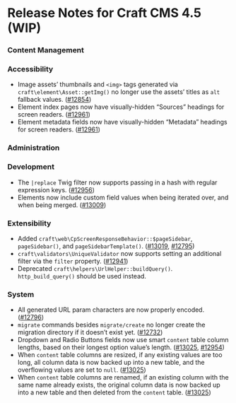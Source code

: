 # Release Notes for Craft CMS 4.5 (WIP)

### Content Management

### Accessibility
- Image assets’ thumbnails and `<img>` tags generated via `craft\element\Asset::getImg()` no longer use the assets’ titles as `alt` fallback values. ([#12854](https://github.com/craftcms/cms/pull/12854))
- Element index pages now have visually-hidden “Sources” headings for screen readers. ([#12961](https://github.com/craftcms/cms/pull/12961))
- Element metadata fields now have visually-hidden “Metadata” headings for screen readers. ([#12961](https://github.com/craftcms/cms/pull/12961))

### Administration

### Development
- The `|replace` Twig filter now supports passing in a hash with regular expression keys. ([#12956](https://github.com/craftcms/cms/issues/12956))
- Elements now include custom field values when being iterated over, and when being merged. ([#13009](https://github.com/craftcms/cms/issues/13009))

### Extensibility
- Added `craft\web\CpScreenResponseBehavior::$pageSidebar`, `pageSidebar()`, and `pageSidebarTemplate()`. ([#13019](https://github.com/craftcms/cms/pull/13019), [#12795](https://github.com/craftcms/cms/issues/12795))
- `craft\validators\UniqueValidator` now supports setting an additional filter via the `filter` property. ([#12941](https://github.com/craftcms/cms/pull/12941))
- Deprecated `craft\helpers\UrlHelper::buildQuery()`. `http_build_query()` should be used instead.

### System
- All generated URL param characters are now properly encoded. ([#12796](https://github.com/craftcms/cms/issues/12796))
- `migrate` commands besides `migrate/create` no longer create the migration directory if it doesn’t exist yet. ([#12732](https://github.com/craftcms/cms/pull/12732))
- Dropdown and Radio Buttons fields now use smart `content` table column lengths, based on their longest option value’s length. ([#13025](https://github.com/craftcms/cms/pull/13025), [#12954](https://github.com/craftcms/cms/issues/12954))
- When `content` table columns are resized, if any existing values are too long, all column data is now backed up into a new table, and the overflowing values are set to `null`. ([#13025](https://github.com/craftcms/cms/pull/13025))
- When `content` table columns are renamed, if an existing column with the same name already exists, the original column data is now backed up into a new table and then deleted from the `content` table. ([#13025](https://github.com/craftcms/cms/pull/13025))

